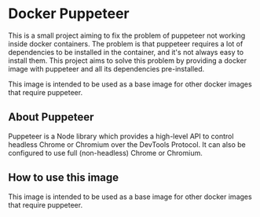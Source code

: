 # Docker Puppeteer

This is a small project aiming to fix the problem of puppeteer not working inside docker containers. The problem is that puppeteer requires a lot of dependencies to be installed in the container, and it's not always easy to install them. This project aims to solve this problem by providing a docker image with puppeteer and all its dependencies pre-installed.

This image is intended to be used as a base image for other docker images that require puppeteer.

## About Puppeteer

Puppeteer is a Node library which provides a high-level API to control headless Chrome or Chromium over the DevTools Protocol. It can also be configured to use full (non-headless) Chrome or Chromium.

## How to use this image

This image is intended to be used as a base image for other docker images that require puppeteer.
